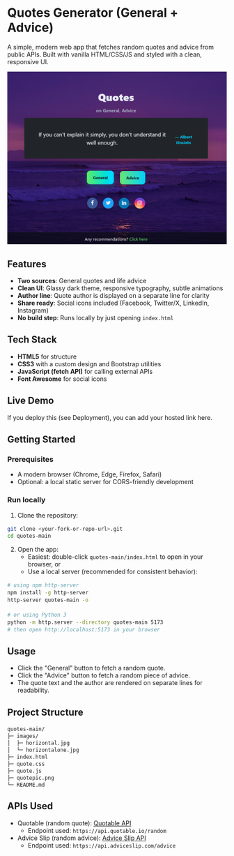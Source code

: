 # Quotes Generator (General + Advice)

A simple, modern web app that fetches random quotes and advice from public APIs. Built with vanilla HTML/CSS/JS and styled with a clean, responsive UI.

![Screenshot](quote_pic.png)

## Features
- **Two sources**: General quotes and life advice
- **Clean UI**: Glassy dark theme, responsive typography, subtle animations
- **Author line**: Quote author is displayed on a separate line for clarity
- **Share ready**: Social icons included (Facebook, Twitter/X, LinkedIn, Instagram)
- **No build step**: Runs locally by just opening `index.html`

## Tech Stack
- **HTML5** for structure
- **CSS3** with a custom design and Bootstrap utilities
- **JavaScript (fetch API)** for calling external APIs
- **Font Awesome** for social icons

## Live Demo
If you deploy this (see Deployment), you can add your hosted link here.

## Getting Started

### Prerequisites
- A modern browser (Chrome, Edge, Firefox, Safari)
- Optional: a local static server for CORS-friendly development

### Run locally
1. Clone the repository:
```bash
git clone <your-fork-or-repo-url>.git
cd quotes-main
```
2. Open the app:
   - Easiest: double-click `quotes-main/index.html` to open in your browser, or
   - Use a local server (recommended for consistent behavior):
```bash
# using npm http-server
npm install -g http-server
http-server quotes-main -o

# or using Python 3
python -m http.server --directory quotes-main 5173
# then open http://localhost:5173 in your browser
```

## Usage
- Click the "General" button to fetch a random quote.
- Click the "Advice" button to fetch a random piece of advice.
- The quote text and the author are rendered on separate lines for readability.

## Project Structure
```text
quotes-main/
├─ images/
│  ├─ horizontal.jpg
│  └─ horizontalone.jpg
├─ index.html
├─ quote.css
├─ quote.js
├─ quotepic.png
└─ README.md
```

## APIs Used
- Quotable (random quote): [Quotable API](https://github.com/lukePeavey/quotable)
  - Endpoint used: `https://api.quotable.io/random`
- Advice Slip (random advice): [Advice Slip API](https://api.adviceslip.com/)
  - Endpoint used: `https://api.adviceslip.com/advice`
